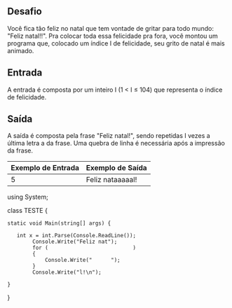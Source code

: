 ## Desafio

Você fica tão feliz no natal que tem vontade de gritar para todo mundo: "Feliz natal!!". Pra colocar toda essa felicidade pra fora, você montou um programa que, colocado um índice I de felicidade, seu grito de natal é mais animado.

## Entrada

A entrada é composta por um inteiro I (1 < I ≤ 104) que representa o índice de felicidade.

## Saída

A saída é composta pela frase "Feliz natal!", sendo repetidas I vezes a última letra a da frase. Uma quebra de linha é necessária após a impressão da frase.

| Exemplo de Entrada | Exemplo de Saída|
| ---|--- |
| 5 | Feliz nataaaaal! |


using System; 

class TESTE {

    static void Main(string[] args) { 

       int x = int.Parse(Console.ReadLine());
            Console.Write("Feliz nat");
            for (                           )
            {
                Console.Write("      ");
            }
            Console.Write("l!\n");

    }
}

